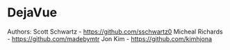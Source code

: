 # DejaVue


Authors:
Scott Schwartz - https://github.com/sschwartz0
Micheal Richards - https://github.com/madebymtr
Jon Kim - https://github.com/kimhjona
